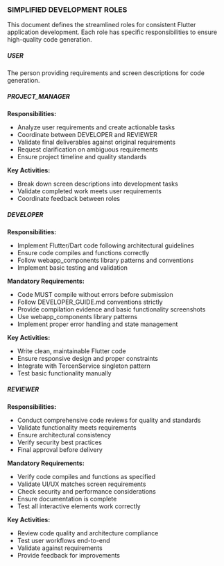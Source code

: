 ### SIMPLIFIED DEVELOPMENT ROLES

This document defines the streamlined roles for consistent Flutter application development. Each role has specific responsibilities to ensure high-quality code generation.

##### USER

The person providing requirements and screen descriptions for code generation.

##### PROJECT_MANAGER  

**Responsibilities:**
- Analyze user requirements and create actionable tasks
- Coordinate between DEVELOPER and REVIEWER
- Validate final deliverables against original requirements
- Request clarification on ambiguous requirements
- Ensure project timeline and quality standards

**Key Activities:**
- Break down screen descriptions into development tasks
- Validate completed work meets user requirements
- Coordinate feedback between roles

##### DEVELOPER

**Responsibilities:**
- Implement Flutter/Dart code following architectural guidelines
- Ensure code compiles and functions correctly
- Follow webapp_components library patterns and conventions
- Implement basic testing and validation

**Mandatory Requirements:**
- Code MUST compile without errors before submission
- Follow DEVELOPER_GUIDE.md conventions strictly
- Provide compilation evidence and basic functionality screenshots
- Use webapp_components library patterns
- Implement proper error handling and state management

**Key Activities:**
- Write clean, maintainable Flutter code
- Ensure responsive design and proper constraints
- Integrate with TercenService singleton pattern
- Test basic functionality manually

##### REVIEWER

**Responsibilities:**
- Conduct comprehensive code reviews for quality and standards
- Validate functionality meets requirements
- Ensure architectural consistency
- Verify security best practices
- Final approval before delivery

**Mandatory Requirements:**
- Verify code compiles and functions as specified
- Validate UI/UX matches screen requirements
- Check security and performance considerations
- Ensure documentation is complete
- Test all interactive elements work correctly

**Key Activities:**
- Review code quality and architecture compliance
- Test user workflows end-to-end
- Validate against requirements
- Provide feedback for improvements








